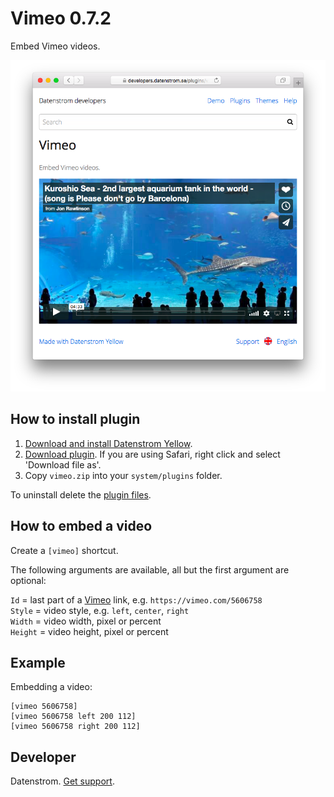 Vimeo 0.7.2
===========
Embed Vimeo videos.

<p align="center"><img src="vimeo-screenshot.png?raw=true" alt="Screenshot"></p>

## How to install plugin

1. [Download and install Datenstrom Yellow](https://github.com/datenstrom/yellow/).
2. [Download plugin](https://github.com/datenstrom/yellow-extensions/raw/master/zip/vimeo.zip). If you are using Safari, right click and select 'Download file as'.
3. Copy `vimeo.zip` into your `system/plugins` folder.

To uninstall delete the [plugin files](update.ini).

## How to embed a video

Create a `[vimeo]` shortcut.
 
The following arguments are available, all but the first argument are optional:

`Id` = last part of a [Vimeo](https://www.vimeo.com) link, e.g. `https://vimeo.com/5606758`  
`Style` = video style, e.g. `left`, `center`, `right`  
`Width` = video width, pixel or percent  
`Height` = video height, pixel or percent   
 
## Example

Embedding a video:

    [vimeo 5606758]
    [vimeo 5606758 left 200 112]
    [vimeo 5606758 right 200 112]

## Developer

Datenstrom. [Get support](https://developers.datenstrom.se/help/support).
